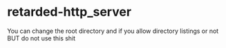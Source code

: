 ﻿# retarded-http_server
You can change the root directory and if you allow directory listings or not BUT do not use this shit
